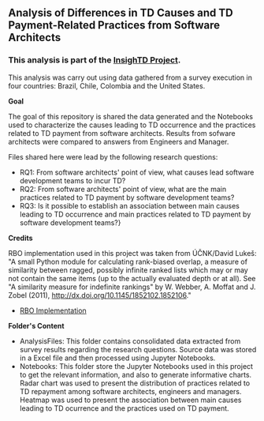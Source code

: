 ## Analysis of Differences in TD Causes and TD Payment-Related Practices from Software Architects

### This analysis is part of the [InsighTD Project](http://td-survey.com/).

This analysis was carry out using data gathered from a survey execution in four countries: Brazil, Chile, Colombia and the United States. 

**Goal**

The goal of this repository is shared the data generated and the Notebooks used to characterize the causes leading to TD occurrence and the practices related to TD payment from software architects. Results from sofware architects were compared to answers from Engineers and Manager.

Files shared here were lead by the following research questions:

- RQ1: From software architects' point of view, what causes lead software development teams to incur TD?
- RQ2: From software architects' point of view, what are the main practices related to TD payment by software development teams?
- RQ3: Is it possible to establish an association between main causes leading to TD occurrence and main practices related to TD payment by software development teams?}

**Credits**  

RBO implementation used in this project was taken from ÚČNK/David Lukeš: "A small Python module for calculating rank-biased overlap, a measure of similarity between ragged, possibly infinite ranked lists which may or may not contain the same items (up to the actually evaluated depth or at all). See "A similarity measure for indefinite rankings" by W. Webber, A. Moffat and J. Zobel (2011), http://dx.doi.org/10.1145/1852102.1852106."

- [RBO Implementation](https://github.com/dlukes/rbo)

**Folder's Content**

- AnalysisFiles: This folder contains consolidated data extracted from survey results regarding the research questions. Source data was stored in a Excel file and then processed using Jupyter Notebooks.
- Notebooks: This folder store the Jupyter Notebooks used in this project to get the relevant information, and also to generate informative charts. Radar chart was used to present the distribution of practices related to TD repayment among software architects, engineers and managers. Heatmap was used to present the association between main causes leading to TD ocurrence and the practices used on TD payment.
